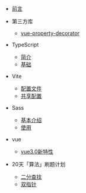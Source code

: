 
* [前言](/README.md)

* 第三方库
	* [vue-property-decorator](./docs/tool/decorator.md)
* TypeScript
	* [简介](./docs/ts/简介.md)
	* [基础](./docs/ts/基础.md)
* Vite
	* [配置文件](./docs/vite/配置文件.md)
	* [共享配置](./docs/vite/共享配置.md)
* Sass
	* [基本介绍](./docs/sass/基本介绍.md)
	* [使用](./docs/sass/使用.md)
* vue
	* [vue3.0新特性](./docs/vue.md)
* 20天「算法」刷题计划
	* [二分查找](./docs/arithmetic/oneDay.md)
	* [双指针](./docs/arithmetic/twoDay.md)

	
  

